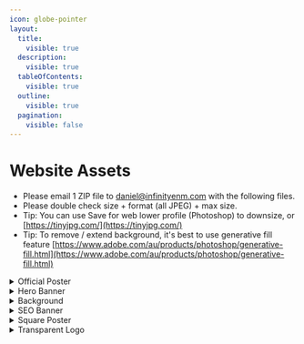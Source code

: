 ```yaml
---
icon: globe-pointer
layout:
  title:
    visible: true
  description:
    visible: true
  tableOfContents:
    visible: true
  outline:
    visible: true
  pagination:
    visible: false
---
```


# Website Assets

* Please email 1 ZIP file to [daniel@infinityenm.com](mailto:daniel@infinityenm.com) with the following files.
* Please double check size + format (all JPEG) + max size.
* Tip: You can use Save for web lower profile (Photoshop) to downsize, or [https://tinyjpg.com/](https://tinyjpg.com/)
* Tip: To remove / extend background, it's best to use generative fill feature [https://www.adobe.com/au/products/photoshop/generative-fill.html](https://www.adobe.com/au/products/photoshop/generative-fill.html)

<details>

<summary>Official Poster</summary>

* W x H : 1152 x 2048 px
* File: JPEG
* Max size: 1 MB
* Text: With or without is OK
* Logo: With logo

**Placement**

<img src="../.gitbook/assets/image.png" alt="" data-size="original">

<img src="../.gitbook/assets/image (1).png" alt="" data-size="original">



</details>

<details>

<summary>Hero Banner</summary>

* W x H : 1400 x 876 px
* File: JPEG
* Max size: 1 MB
* Text: **NO** text
* Logo: **NO** logo
* **Zoom in / focus on ONE character**

**Placement**

![](<../.gitbook/assets/image (2).png>)

**Another example**

<img src="../.gitbook/assets/image (3).png" alt="" data-size="original">

</details>

<details>

<summary>Background</summary>

* W x H : 1920 x 1080 px
* File: JPEG
* Max size: 800 KB
* Text: **NO** text
* Logo: **NO** logo
* Main content on LEFT side, right side should be BLANK (No text, no logo)

**Placement**

![](<../.gitbook/assets/image (4).png>)

**Another example**

<img src="../.gitbook/assets/image (5).png" alt="" data-size="original">

</details>

<details>

<summary>SEO Banner</summary>

* W x H : 1640 x 720 px
* File: JPEG
* Max size: 800 KB
* Text: **YES** text
* Logo: **WITH** logo

**Placement**

![](<../.gitbook/assets/image (6).png>)

**Another example**

![](<../.gitbook/assets/image (7).png>)

</details>

<details>

<summary>Square Poster</summary>

* W x H : 1500 x 1500 px
* File: JPEG
* Max size: 1MB
* Text: **YES** text
* Logo: **WITH** logo

**Placement**

![](<../.gitbook/assets/image (8).png>)

</details>

<details>

<summary>Transparent Logo</summary>

* W x H : 1000 x 1000 px (Note: if logo is horizontal, then the logo should be position at the bottom of the 1000 x 1000 canvas, leaving the top part blank)
* File: JPEG
* Max size: 500 KB
* Tip: Best to use editable PSD

**Placement**

![](<../.gitbook/assets/image (9).png>)

</details>
